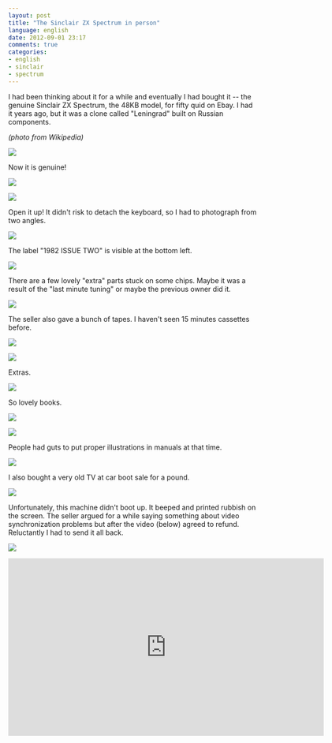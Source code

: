 ```yaml
---
layout: post
title: "The Sinclair ZX Spectrum in person"
language: english
date: 2012-09-01 23:17
comments: true
categories: 
- english
- sinclair
- spectrum
---
```

I had been thinking about it for a while and eventually I had bought it -- the genuine Sinclair ZX Spectrum, the 48KB model, for fifty quid on Ebay. I had it years ago, but it was a clone called "Leningrad" built on Russian components. 

*(photo from Wikipedia)*

![](/images/blog/sinclair-zx-spectrum/sinclair-zx-specturm-leningrad-board.jpg)

Now it is genuine!

![](/images/blog/sinclair-zx-spectrum/IMG_0702.JPG)

![](/images/blog/sinclair-zx-spectrum/IMG_0705.JPG)

Open it up! It didn't risk to detach the keyboard, so I had to photograph from two angles.

![](/images/blog/sinclair-zx-spectrum/IMG_0708.JPG)

The label "1982 ISSUE TWO" is visible at the bottom left.

![](/images/blog/sinclair-zx-spectrum/IMG_0709.JPG)

There are a few lovely "extra" parts stuck on some chips. Maybe it was a result of the "last minute tuning" or maybe the previous owner did it.

![](/images/blog/sinclair-zx-spectrum/IMG_0711.JPG)

The seller also gave a bunch of tapes. I haven't seen 15 minutes cassettes before.

![](/images/blog/sinclair-zx-spectrum/IMG_0713.JPG)

![](/images/blog/sinclair-zx-spectrum/IMG_0714.JPG)

Extras.

![](/images/blog/sinclair-zx-spectrum/IMG_0715.JPG)

So lovely books.

![](/images/blog/sinclair-zx-spectrum/IMG_0812.JPG)

![](/images/blog/sinclair-zx-spectrum/IMG_0813.JPG)

People had guts to put proper illustrations in manuals at that time.

![](/images/blog/sinclair-zx-spectrum/IMG_0814.JPG)

I also bought a very old TV at car boot sale for a pound.

![](/images/blog/sinclair-zx-spectrum/IMG_0811.JPG)

Unfortunately, this machine didn't boot up. It beeped and printed rubbish on the screen. The seller argued for a while saying something about video synchronization problems but after the video (below) agreed to refund. Reluctantly I had to send it all back.

![](/images/blog/sinclair-zx-spectrum/IMG_0808.JPG)

<iframe width="640" height="360" src="https://www.youtube.com/embed/ODSrvOOc_xg" frameborder="0" allowfullscreen></iframe>
